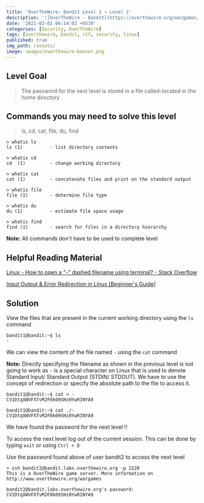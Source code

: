 ```yaml
---
title: 'OverTheWire: Bandit Level 1 → Level 2'
description: '![OverTheWire - Bandit](https://overthewire.org/wargames/bandit/bandit2.html)'
date: '2021-03-02 04:14:02 +0530'
categories: [Security, OverTheWire]
tags: [overthewire, bandit, ctf, security, linux]
published: true
img_path: /assets/
image: images/overthewire-banner.png
---
```


## Level Goal

> The password for the next level is stored in a file called-located in the home directory

## Commands you may need to solve this level

> ls, cd, cat, file, du, find

```
> whatis ls                                                                           
ls (1)          - list directory contents

> whatis cd  
cd  (1)         - change working directory

> whatis cat                                                                                                       
cat (1)         - concatenate files and print on the standard output

> whatis file  
file (1)        - determine file type

> whatis du    
du (1)          - estimate file space usage

> whatis find  
find (1)        - search for files in a directory hierarchy
```

**Note:** All commands don't have to be used to complete level

## Helpful Reading Material

[Linux - How to open a "-" dashed filename using terminal? - Stack Overflow](https://stackoverflow.com/questions/42187323/how-to-open-a-dashed-filename-using-terminal)

[Input Output & Error Redirection in Linux [Beginner's Guide]](https://linuxhandbook.com/redirection-linux/)

## Solution

View the files that are present in the current working directory using the `ls` command

```
bandit1@bandit:~$ ls  
-
```

We can view the content of the file named `-` using the `cat` command

**Note:** Directly specifying the filename as shown in the previous level is not going to work as `-` is a special character on Linux that is used to denote Standard Input/ Standard Output (STDIN/ STDOUT). We have to use the concept of redirection or specify the absolute path to the file to access it.

```
bandit1@bandit:~$ cat < -  
CV1DtqXWVFXTvM2F0k09SHz0YwRINYA9

bandit1@bandit:~$ cat ./-  
CV1DtqXWVFXTvM2F0k09SHz0YwRINYA9
```

We have found the password for the next level !!

To access the next level log out of the current session. This can be done by typing `exit` or using `Ctrl + D`

Use the password found above of user bandit2 to access the next level

```
> ssh bandit2@bandit.labs.overthewire.org -p 2220  
This is a OverTheWire game server. More information on http://www.overthewire.org/wargames

bandit2@bandit.labs.overthewire.org's password: CV1DtqXWVFXTvM2F0k09SHz0YwRINYA9
```